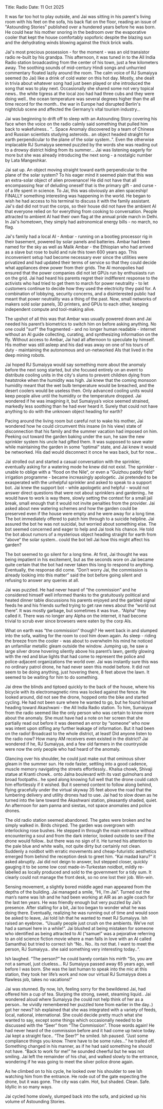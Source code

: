 Title: Radio
Date: 11 Oct 2025

It was far too hot to play outside, and Jai was sitting in his parent's living room with his feet on the sofa, his back flat on the floor, reading an issue of "Astounding Stories" published over a hundered years before he was born. He could hear his mother snoring in the bedroom over the evaporative cooler that kept the house comfortably sopoforic despite the blazing sun and the dehydrating winds blowing against the thick brick walls.

Jai's most precious possession - for the moment - was an old transistor radio re-built by his grandpa. This afternoon, it was tuned in to the All India Radio station broadcasting from the center of his town, just a few kilometers away. The soothing sounds of mid-century Hindi songs and unhurried commentary floated lazily around the room. The calm voice of RJ Sumaiyya seemed (to Jai) like a drink of cold water on this hot day. Mostly, she dealt in trivia about whatever song had just been played or she introduced the song that was to play next. Occasionally she shared some not very topical news.. the white tigress at the local zoo had had three cubs and they were doing well.. the ocean temperature was several degrees higher than the all time record for the month.. the war in Europe had disrupted Berlin's nightclub scene and affected the Germany’s vital tourism industry…

Jai was beginning to drift off to sleep with an Astounding Story covering his face when the voice on the radio calmly said something that pulled him back to wakefulness.. ".. Space Anomaly discovered by a team of Chinese and Russian scientists studying asteroids.. an object headed straight for earth perpendicular to the plane of the solar system..". Even the otherwise implacable RJ Sumaiyya seemed puzzled by the words she was reading out to a drowsy district hiding from its summer… Jai was listening eagerly for more but she was already introducing the next song - a nostalgic number by Lata Mangeshkar.

Jai sat up. An object moving straight toward earth perpendicular to the plane of the solar system? To his eager mind it seemed plain that this was an extra-solar object of alien provenance! He did not have that all encompassing fear of deluding oneself that is the primary gift - and curse - of a life spent in science. To Jai, this was obviously an alien spaceship! FINALLY something interesting was happening in the world. He began to wish he had access to his terminal to discuss it with the family assistant. Jai's dad did not trust the corps, so their house did not have the ambient AI that everyone relied on for everything from cooking to conversation. People attracted to ambient AI had their own flag at the annual pride march in Delhi. In Jai's hometown, they simply had astronomical energy bills - no march, no flag.

Jai's family had a local AI - Ambar - running on a bootleg processor rig in their basement, powered by solar panels and batteries. Ambar had been named for the sky as well as Malik Ambar  - the Ethiopian who had arrived as a slave but rose to build and rule this town 600 years ago. This inconvenient setup had become necessary ever since the utilities were privatized and had updated their terms of service so that they could decide what appliances drew power from their grids. The AI monopolies had ensured that the power companies did not let GPUs run by enthusiasts run on the grid. Jai had heard his parents regret their indifferent response to the activists who had tried to get them to march for power neutrality - to let customers continue to decide how they used the electricity they paid for. A combination of lobbying, security concerns, and a disinterested public had meant that power neutrality was a thing of the past. Now, small networks of makers sold solar panels, 3D printers, and GPUs to each other, keeping independent compute and tool-making alive.

The upshot of all this was that Ambar was usually powered down and Jai needed his parent’s biometrics to switch him on before asking anything. No one could "surf" the fragmented - and no longer human readable - internet without an AI guide collecting, curating, and synthesizing information on the fly. Without access to Ambar, Jai had all afternoon to speculate by himself. His mother was still asleep and his dad was away on one of his tours of duty - maintaining the autonomous and un-networked AIs that lived in the deep mining robots.

Jai hoped RJ Sumaiyya would say something more about the anomaly before the next song started, but she focused entirely on an event to distribute cooling units in the city's slums to prevent children dying from heatstroke when the humidity was high. Jai knew that the coming monsoon humidity meant that the wet bulb temperature would be breached, and the desert coolers would be useless then. Only advanced cooling units would keep people alive until the humidity or the temperature  dropped. Jai wondered if he was imagining it, but Sumaiyya’s voice seemed strained, markedly less soothing than he had ever heard it. Surely that could not have anything to do with the unknown object heading for earth?

Pacing around the living room but careful not to wake his mother, Jai wondered how he could circumvent this insane (in his view) state of disconnection that his family and the summer vacation had imposed on him. Peeking out toward the garden baking under the sun, he saw the new sprinkler system his uncle had gifted them. It was supposed to save water while maintaining the garden in some “optimal“ state, and Jai knew it would be networked. His dad would disconnect it once he was back, but for now…

Jai strolled out and started a casual conversation with the sprinkler, eventually asking for a watering mode he knew did not exist. The sprinkler - unable to oblige with a “flood on the Nile“, or even a “Guizhou paddy field“ irrigation programme - became increasingly apologetic. Jai pretended to be exasperated with the unhelpful sprinkler and asked to speak to a support bot. Jai knew the support bot - while apologetic and helpful - would  not answer direct questions that were not about sprinklers and gardening.. he would have to work is way there, slowly setting the context for a small jail break, small enough that it would not invite penalties from the provider. Jai asked about new watering schemes and how the garden could be preserved even if the house were empty and he were away for a long time. The bot immediately offered to patch him through to a suicide helpline. Jai assured the bot he was not suicidal, but worried about something else. The bot seemed concerned and eager to help and Jai took his chance. He told the bot about rumors of a mysterious object heading straight for earth from “above“ the solar system.. could the bot tell Jai how this might affect his garden?

The bot seemed to go silent for a long time. At first, Jai thought he was being impatient in his excitement, but as the seconds wore on Jai became quite certain that the bot had never taken this long to respond to anything. Eventually, the response did come. “Don’t worry Jai, the commission is already looking into this matter” said the bot before going silent and refusing to answer any queries at all.

Jai was puzzled. He had never heard of “the commission“ and he considered himself well informed thanks to the gratuitously political and heated dinner table discussions his parents enjoyed and the garbled signal feeds he and his friends surfed trying to get raw news about the “world out there”. It was mostly garbage, but sometimes it was true.. “Alpha“ they called it. There was no longer any Alpha on the internet, it had become trivial to scrub ever since browsers were eaten by the corp AIs.

What on earth was “the commission“ though? He went back in and slumped into the sofa, waiting for the room to cool him down again. As sleep - riding the breeze from the cooler - was about to overwhelm his mind he noticed an unfamiliar metallic gleam outside the window. Jumping up, he saw a large silver drone hovering silently above his parent’s lawn, gently glowing with the red and blue lights that had come to represent the police and police-adjacent organizations the world over. Jai was instantly sure this was no ordinary patrol drone, he had never seen this model before. It did not seem to be doing anything, just hovering there, 8 feet above the lawn. It seemed to be waiting for him to do something.

Jai drew the blinds and tiptoed quickly to the back of the house, where his bicycle with its electromagnetic rims was locked against the fence. He looked around, did not see the drone, hopped onto the bike and started cycling. He had not been sure where he wanted to go, but he found himself heading toward Akashwani - the All India Radio station. To him, Sumaiyya from the radio seemed like the only person who was certain to know more about the anomaly. She must have had a note on her screen that she partially read out before it was deemed an error by “someone“ who now was intent upon stifling any further leakage of information. But it had been on the radio! Broadcast to the whole district, at least! Did anyone listen to the radio now? How many AM receivers even existed in the district? Jai wondered if he, RJ Sumaiyya, and a few old farmers in the countryside were now the only people who had heard of the anomaly.

Glancing over his shoulder, he could just make out that ominous silver gleam in the summer sun. He rode faster, settling into a good cadence, muscle memory navigating the streets effortlessly.. Khalsa chowk, Shivaji statue at Kranti chowk.. onto Jalna boulevard with its vast gulmohars and broad footpaths.. he sped along knowing full well that the drone could catch him effortlessly if it wished. But it seemed content to follow along behind, flying gracefully under the virtual skyway 35 feet above the road that the lumbering delivery and utility drones had to use. Jai had to slow down as he turned into the lane toward the Akashwani station, pleasantly shaded, quiet. An afternoon for aam panna and siestas, not space anomalies and police drones.

The old radio station seemed abandoned. The gates were broken and he simply walked in. Birds chirped. The garden was overgrown with interlocking rose bushes. He stepped in through the main entrance without encountering a soul and from the dark interior, looked outside to see if the drone would follow.. but there was no sign of it. He turned his attention to the pale blue and white walls, not quite dirty but certainly not clean. Suddenly a noidbot with erratic movements and cheap-futuristic aesthetics emerged from behind the reception desk to greet him. “Kai madad karu?“ it asked abruptly. Jai did not deign to answer, but stepped closer, quickly gauging it to be some low cost made-in-Turkestan noidbot, mildly re-labelled as locally produced and sold to the government for a tidy sum. It clearly could not manage the front desk, so no one lost their job. Win-win.

Sensing movement, a slightly bored middle aged man appeared from the depths of the building. Jai managed a smile, “Hi, I’m Jai”. Turned out the man’s name was Ish and he had been working at AIR as an agile coach for the last ten years. He was friendly enough but very puzzled by Jai’s presence. After stalling for a bit, Jai too began to wonder what he was doing there. Eventually, realizing he was running out of time and would soon be asked to leave, Jai told Ish that he wanted to meet RJ Sumaiyya. Ish raised an eyebrow.. “Usually people just crush on the ambients. We’ve not had a samuel here in a while!“. Jai blushed at being mistaken for someone who identified as being attracted to AI (“samuel” was a pejorative referring to an old science fiction movie where a man falls in love with an AI called Samantha) but tried to correct Ish “No.. No.. its not that. I want to meet the person, RJ Sumaiyya.. she said something very interesting today..“.

Ish laughed. “The person?“ he could barely contain his mirth “So, you are not a samuel, just clueless… RJ Sumaiyya passed away 65 years ago, well before I was born. She was the last human to speak into the mic at this station, they took her life’s work and now our virtual RJ Sumaiyya does a flawless job, takes no vacations!”

Jai was stunned. By now, Ish, feeling sorry for the bewildered Jai, had offered him a cup of tea. Slurping the strong, sweet, steaming liquid.. Jai wondered aloud where Sumaiyya (he could not help think of her as a person.. he vividly remembered her puzzled tone from earlier in the day..) got her news? Ish explained that she was integrated with a variety of feeds, local, national, international. She could decide pretty much what she wanted to say, except some things which occasionally needed to be discussed with the “Seer” from “The Commission”. Those words again! He had never heard of the commission before and it had come up twice today. Jai kept a straight face.. “The Seer?” he smiled. Ish paused. “Just some compliance things you know.  There have to be some rules…” he trailed off. Something changed in his manner, as if he had said something he should not have. “Back to work for me!” he sounded cheerful but he was not smiling. Jai left the remainder of his chai, and walked slowly to the entrance, wondering if he was going to meet the silver police drone again.

As he climbed on to his cycle, he looked over his shoulder to see Ish watching him from the entrance. He rode out of the gate expecting the drone, but it was gone. The city was calm. Hot, but shaded. Clean. Safe. Idyllic in so many ways.

Jai cycled home slowly, slumped back into the sofa, and picked up his volume of Astounding Stories.
